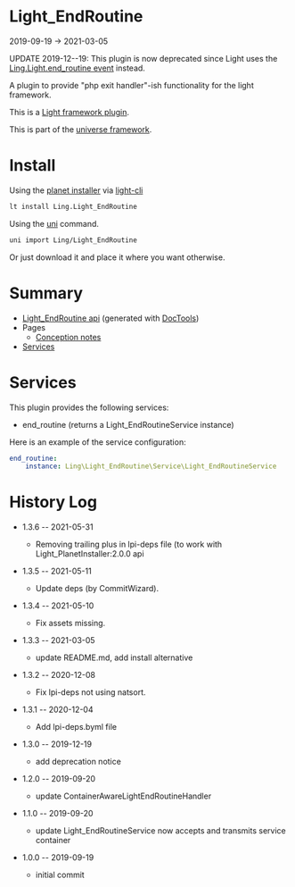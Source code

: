 Light_EndRoutine
===========
2019-09-19 -> 2021-03-05



UPDATE 2019-12--19: This plugin is now deprecated since Light uses the [Ling.Light.end_routine event](https://github.com/lingtalfi/Light/blob/master/personal/mydoc/pages/events.md)
instead. 


A plugin to provide "php exit handler"-ish functionality for the light framework.


This is a [Light framework plugin](https://github.com/lingtalfi/Light/blob/master/doc/pages/plugin.md).

This is part of the [universe framework](https://github.com/karayabin/universe-snapshot).


Install
==========
Using the [planet installer](https://github.com/lingtalfi/Light_PlanetInstaller) via [light-cli](https://github.com/lingtalfi/Light_Cli)
```bash
lt install Ling.Light_EndRoutine
```

Using the [uni](https://github.com/lingtalfi/universe-naive-importer) command.
```bash
uni import Ling/Light_EndRoutine
```

Or just download it and place it where you want otherwise.






Summary
===========
- [Light_EndRoutine api](https://github.com/lingtalfi/Light_EndRoutine/blob/master/doc/api/Ling/Light_EndRoutine.md) (generated with [DocTools](https://github.com/lingtalfi/DocTools))
- Pages
    - [Conception notes](https://github.com/lingtalfi/Light_EndRoutine/blob/master/doc/pages/conception-notes.md)
- [Services](#services)


Services
=========


This plugin provides the following services:

- end_routine (returns a Light_EndRoutineService instance)


Here is an example of the service configuration:

```yaml
end_routine:
    instance: Ling\Light_EndRoutine\Service\Light_EndRoutineService
```


History Log
=============

- 1.3.6 -- 2021-05-31

    - Removing trailing plus in lpi-deps file (to work with Light_PlanetInstaller:2.0.0 api

- 1.3.5 -- 2021-05-11

    - Update deps (by CommitWizard).

- 1.3.4 -- 2021-05-10

    - Fix assets missing.

- 1.3.3 -- 2021-03-05

    - update README.md, add install alternative

- 1.3.2 -- 2020-12-08

    - Fix lpi-deps not using natsort.

- 1.3.1 -- 2020-12-04

    - Add lpi-deps.byml file

- 1.3.0 -- 2019-12-19

    - add deprecation notice

- 1.2.0 -- 2019-09-20

    - update ContainerAwareLightEndRoutineHandler
    
- 1.1.0 -- 2019-09-20

    - update Light_EndRoutineService now accepts and transmits service container
    
- 1.0.0 -- 2019-09-19

    - initial commit